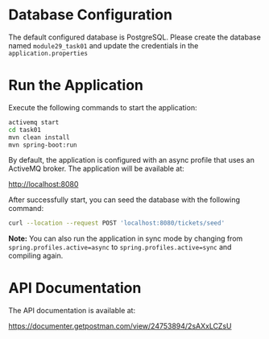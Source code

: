 # Database Configuration


The default configured database is PostgreSQL. Please create the database named `module29_task01` and update the credentials in the `application.properties`

# Run the Application

Execute the following commands to start the application:

```bash
activemq start
cd task01
mvn clean install
mvn spring-boot:run
```

By default, the application is configured with an async profile that uses an ActiveMQ broker. The application will be available at:

[http://localhost:8080](http://localhost:8080)

After successfully start, you can seed the database with the following command:

```bash
curl --location --request POST 'localhost:8080/tickets/seed'
```

**Note:** You can also run the application in sync mode by changing from `spring.profiles.active=async` to `spring.profiles.active=sync` and compiling again.


# API Documentation

The API documentation is available at:

https://documenter.getpostman.com/view/24753894/2sAXxLCZsU